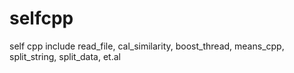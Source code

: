 # selfcpp
self cpp include read_file, cal_similarity, boost_thread, means_cpp, split_string, split_data, et.al
